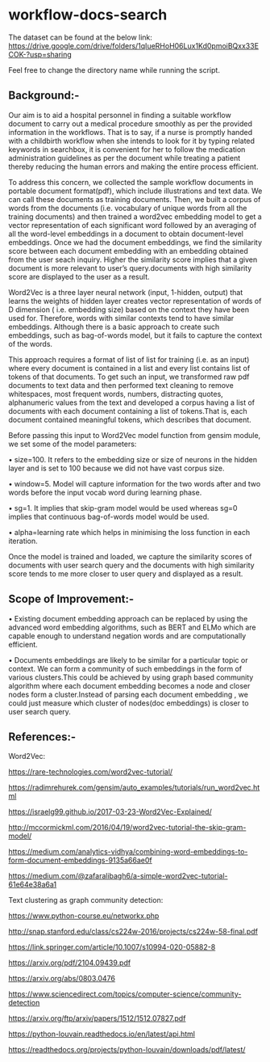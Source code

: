 # workflow-docs-search 

The dataset can be found at the below link:
https://drive.google.com/drive/folders/1qIueRHoH06Lux1Kd0pmoiBQxx33ECOK-?usp=sharing

Feel free to change the directory name while running the script.

## **Background:-**

Our aim is to aid a hospital personnel in finding a suitable workflow document to carry out a medical procedure smoothly as per the provided information in the workflows. 
That is to say, if a nurse is promptly handed with a childbirth workflow when she intends to look for it by typing related keywords in searchbox, it is convenient for her to follow the medication administration guidelines as per the document while treating a patient thereby reducing the human errors and making the entire process efficient.

To address this concern, we collected the sample workflow documents in portable document format(pdf), which include illustrations and text data. We can call these documents as training documents. Then, we built a corpus of words from the documents (i.e. vocabulary of unique words from all the training documents) and then trained a word2vec embedding model to get a vector representation of each significant word followed by an averaging of all the word-level embeddings in a document to obtain document-level embeddings. Once we had the document embeddings, we find the similarity score between each document embedding with an embedding obtained from the user seach inquiry. Higher the similarity score implies that a given document is more relevant to user’s query.documents with high similarity score are displayed to the user as a result. 

Word2Vec is a three layer neural network  (input, 1-hidden, output) that learns the weights of hidden layer  creates vector representation of words of D dimension ( i.e. embedding size) based on the context they have been used for. Therefore, words with similar contexts tend to have similar embeddings. Although there is a basic approach to create such embeddings, such as bag-of-words model, but it fails to capture the context of the words. 

This approach requires a format of list of list for training (i.e. as an input) where every document is contained in a list and every list contains list of tokens of that documents. To get such an input, we transformed raw pdf documents to text data and then performed text cleaning to remove whitespaces, most frequent words, numbers, distracting quotes, alphanumeric values from the text and developed a corpus having a list of documents with each document containing a list of tokens.That is, each document contained meaningful tokens, which describes that document.

Before passing this input to Word2Vec model function from gensim module, we set some of the model parameters:

  •	size=100. It refers to the embedding size or size of neurons in the hidden layer and is set to 100 because we did not have vast corpus size.
  
  •	window=5. Model will capture information for the two words after and two words before the input vocab word during learning phase. 
  
  •	sg=1. It implies that skip-gram model would be used whereas sg=0 implies that continuous bag-of-words model would be used.
  
  •	alpha=learning rate which helps in minimising the loss function in each iteration.
  
Once the model is trained and loaded, we capture the similarity scores of documents with user search query and the documents with high similarity score tends to me more closer to user query and displayed as a result.


## **Scope of Improvement:-**

  •	Existing document embedding approach can be replaced by using the advanced word embedding algorithms, such as BERT and ELMo which are capable enough to understand negation words and are computationally efficient.
  
  •	Documents embeddings are likely to be similar for a particular topic or context. We can form a community of such embeddings in the form of various clusters.This could be achieved by using graph based community algorithm where each document embedding becomes a node and closer nodes form a cluster.Instead of parsing each document embedding , we could just measure which cluster of nodes(doc embeddings) is closer to user search query.
  
  
## **References:-**

Word2Vec:

  https://rare-technologies.com/word2vec-tutorial/
  
  https://radimrehurek.com/gensim/auto_examples/tutorials/run_word2vec.html
  
  https://israelg99.github.io/2017-03-23-Word2Vec-Explained/
  
  http://mccormickml.com/2016/04/19/word2vec-tutorial-the-skip-gram-model/
  
  https://medium.com/analytics-vidhya/combining-word-embeddings-to-form-document-embeddings-9135a66ae0f
  
  https://medium.com/@zafaralibagh6/a-simple-word2vec-tutorial-61e64e38a6a1

Text clustering as graph community detection:

 https://www.python-course.eu/networkx.php
 
 http://snap.stanford.edu/class/cs224w-2016/projects/cs224w-58-final.pdf
 
 https://link.springer.com/article/10.1007/s10994-020-05882-8
 
 https://arxiv.org/pdf/2104.09439.pdf
 
 https://arxiv.org/abs/0803.0476   
 
 https://www.sciencedirect.com/topics/computer-science/community-detection
 
 https://arxiv.org/ftp/arxiv/papers/1512/1512.07827.pdf
 
 https://python-louvain.readthedocs.io/en/latest/api.html
 
 https://readthedocs.org/projects/python-louvain/downloads/pdf/latest/
